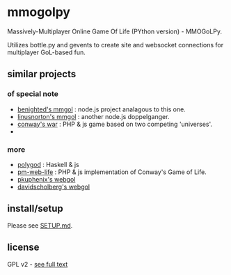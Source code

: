 mmogolpy
========

Massively-Multiplayer Online Game Of Life (PYthon version) - MMOGoLPy.

Utilizes bottle.py and gevents to create site and websocket connections for multiplayer GoL-based fun.

## similar projects ##
### of special note ###
* [benighted's mmgol](https://github.com/benighted/mmogol) : node.js project analagous to this one.
* [linusnorton's mmgol](https://github.com/linusnorton/mmogol) : another node.js doppelganger.
* [conway's war](https://github.com/Fidilip/conways-war) : PHP & js game based on two competing 'universes'.
* 
### more ###
* [polygod](https://github.com/qxjit/polygod) : Haskell & js 
* [pm-web-life](https://github.com/pmusic/pm-web-life) : PHP & js implementation of Conway's Game of Life.
* [pkuphenix's webgol](https://github.com/pkuphenix/webgol)
* [davidscholberg's webgol](https://github.com/davidscholberg/webgol)


## install/setup ##
Please see [SETUP.md](https://github.com/7yl4r/mmogolpy/blob/master/SETUP.md).

## license ## 
GPL v2 - [see full text](https://github.com/7yl4r/mmogolpy/blob/master/LICENSE)
